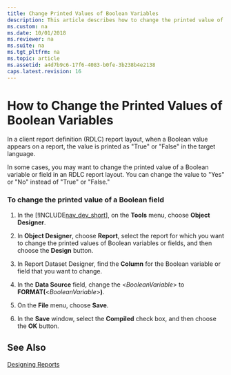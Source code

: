 ```yaml
---
title: Change Printed Values of Boolean Variables
description: This article describes how to change the printed value of a Boolean variable or field in an RDLC report layout from True or False to Yes or No.
ms.custom: na
ms.date: 10/01/2018
ms.reviewer: na
ms.suite: na
ms.tgt_pltfrm: na
ms.topic: article
ms.assetid: a4d7b9c6-17f6-4083-b0fe-3b238b4e2138
caps.latest.revision: 16
---
```

# How to Change the Printed Values of Boolean Variables
In a client report definition \(RDLC\) report layout, when a Boolean value appears on a report, the value is printed as "True" or "False" in the target language.  
  
 In some cases, you may want to change the printed value of a Boolean variable or field in an RDLC report layout. You can change the value to "Yes" or "No" instead of "True" or "False."  
  
### To change the printed value of a Boolean field  
  
1.  In the [!INCLUDE[nav_dev_short](includes/nav_dev_short_md.md)], on the **Tools** menu, choose **Object Designer**.  
  
2.  In **Object Designer**, choose **Report**, select the report for which you want to change the printed values of Boolean variables or fields, and then choose the **Design** button.  
  
3.  In Report Dataset Designer, find the **Column** for the Boolean variable or field that you want to change.  
  
4.  In the **Data Source** field, change the \<*BooleanVariable*> to **FORMAT\(**\<*BooleanVariable*>**\)**.  
  
5.  On the **File** menu, choose **Save**.  
  
6.  In the **Save** window, select the **Compiled** check box, and then choose the **OK** button.  
  
## See Also  
 [Designing Reports](Designing-Reports.md)

